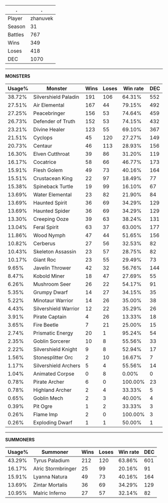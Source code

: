 .|.
|-|-
Player|zhanuvek
Season|31
Battles|767
Wins|349
Loses|418
DEC|1070

---
**MONSTERS**

Usage%|Monster|Wins|Loses|Win rate|DEC|
-|-|-|-|-|-|
38.72%|Silvershield Paladin|191|106|64.31%|552|
27.51%|Air Elemental|167|44|79.15%|492|
27.25%|Peacebringer|156|53|74.64%|459|
26.73%|Defender of Truth|152|53|74.15%|432|
23.21%|Divine Healer|123|55|69.10%|367|
21.51%|Cyclops|45|120|27.27%|149|
20.73%|Centaur|46|113|28.93%|156|
16.30%|Elven Cutthroat|39|86|31.20%|119|
16.17%|Cocatrice|58|66|46.77%|173|
15.91%|Flesh Golem|49|73|40.16%|164|
15.51%|Crustacean King|22|97|18.49%|77|
15.38%|Spineback Turtle|19|99|16.10%|67|
13.69%|Water Elemental|23|82|21.90%|84|
13.69%|Haunted Spirit|36|69|34.29%|129|
13.69%|Haunted Spider|36|69|34.29%|129|
13.30%|Creeping Ooze|39|63|38.24%|131|
13.04%|Feral Spirit|63|37|63.00%|177|
11.86%|Wood Nymph|47|44|51.65%|156|
10.82%|Cerberus|27|56|32.53%|82|
10.43%|Skeleton Assassin|23|57|28.75%|82|
10.17%|Giant Roc|23|55|29.49%|73|
9.65%|Javelin Thrower|42|32|56.76%|144|
8.47%|Kobold Miner|18|47|27.69%|55|
6.26%|Mushroom Seer|26|22|54.17%|91|
5.35%|Grumpy Dwarf|14|27|34.15%|35|
5.22%|Minotaur Warrior|14|26|35.00%|38|
4.43%|Silvershield Warrior|12|22|35.29%|26|
3.91%|Pirate Captain|4|26|13.33%|18|
3.65%|Fire Beetle|7|21|25.00%|15|
2.74%|Prismatic Energy|20|1|95.24%|54|
2.35%|Goblin Sorcerer|10|8|55.56%|33|
2.22%|Silvershield Knight|9|8|52.94%|17|
1.56%|Stonesplitter Orc|2|10|16.67%|7|
1.17%|Silvershield Archers|5|4|55.56%|14|
1.04%|Animated Corpse|0|8|0.00%|0|
0.78%|Pirate Archer|6|0|100.00%|23|
0.78%|Highland Archer|2|4|33.33%|5|
0.65%|Goblin Mech|2|3|40.00%|4|
0.39%|Pit Ogre|1|2|33.33%|3|
0.26%|Flame Imp|2|0|100.00%|3|
0.26%|Exploding Dwarf|1|1|50.00%|1|

---
**SUMMONERS**

Usage%|Summoner|Wins|Loses|Win rate|DEC|
-|-|-|-|-|-|
43.29%|Tyrus Paladium|212|120|63.86%|601|
16.17%|Alric Stormbringer|25|99|20.16%|91|
15.91%|Lyanna Natura|49|73|40.16%|164|
13.69%|Zintar Mortalis|36|69|34.29%|129|
10.95%|Malric Inferno|27|57|32.14%|82|
